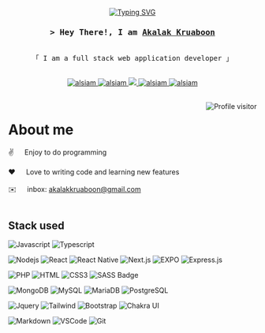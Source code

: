 <p align='center'>
    <a href="https://git.io/typing-svg"><img src="https://readme-typing-svg.herokuapp.com?font=Fira+Code&pause=1000&center=true&vCenter=true&random=false&width=350&lines=My+name+is+Akalak+Kruaboon;Website+Full+Stack+Developer;20+year+old" alt="Typing SVG" /></a>
</p>


<!-- [![wakatime](https://wakatime.com/badge/user/eebb3dd8-d9b2-40de-9b88-6fd6cac99dbc.svg)](https://wakatime.com/@eebb3dd8-d9b2-40de-9b88-6fd6cac99dbc) -->

<!-- Intro  -->
<h3 align="center">
    <samp>&gt; Hey There!, I am <b><a target="_blank" href="https://google.com">Akalak Kruaboon</a></b></samp>
</h3>


<p align="center"> 
  <samp>
    <!-- <a href="https://www.google.com/search?q=Akalak+Kruaboon">「 Google Me 」</a> -->
    <br>
    「 I am a full stack web application developer 」
    <br>
    <br>
  </samp>
</p>


<p align="center">
 <!-- <a href="https://google.com" target="blank">
  <img src="https://img.shields.io/badge/Website-DC143C?style=for-the-badge&logo=medium&logoColor=white" alt="alsiam" />
 </a> -->
 <a href="https://www.linkedin.com/in/akalak-kruaboon-93a890299/" target="_blank">
  <img src="https://img.shields.io/badge/LinkedIn-0077B5?style=for-the-badge&logo=linkedin&logoColor=white" alt="alsiam"/>
 </a>
 <a href="https://dev.to/akalak-kruaboon" target="_blank">
  <img src="https://img.shields.io/badge/dev.to-0A0A0A?style=for-the-badge&logo=dev.to&logoColor=white" alt="alsiam" />
 </a>
 <a href="https://twitter.com/akl_kbqx" target="_blank">
  <img src="https://img.shields.io/badge/Twitter-1DA1F2?style=for-the-badge&logo=twitter&logoColor=white" />
 </a>
 <a href="https://instagram.com/akl.kbqx" target="_blank">
  <img src="https://img.shields.io/badge/Instagram-fe4164?style=for-the-badge&logo=instagram&logoColor=white" alt="alsiam" />
 </a> 
 <a href="https://facebook.com/akalak-kruaboon" target="_blank">
  <img src="https://img.shields.io/badge/Facebook-20BEFF?&style=for-the-badge&logo=facebook&logoColor=white" alt="alsiam"  />
  </a> 
</p>
<br />

<a href="https://komarev.com/ghpvc/?username=aklkbqx">
  <img align="right" src="https://komarev.com/ghpvc/?username=aklkbqx&label=Profile%20visitors&color=0e75b6&style=flat" alt="Profile visitor" />
</a>

<!-- About Section -->
 # About me
 
<p>
 <!-- <img align="right" width="350" src="/assets/programmer.gif" alt="Coding gif" /> -->
  
 ✌️ &emsp; Enjoy to do programming<br/><br/>
 ❤️ &emsp; Love to writing code and learning new features<br/><br/>
 ✉️ &emsp; inbox: akalakkruaboon@gmail.com<br/><br/>

</p>


## Stack used

![Javascript](https://img.shields.io/badge/Javascript-F0DB4F?style=for-the-badge&labelColor=black&logo=javascript&logoColor=F0DB4F)
![Typescript](https://img.shields.io/badge/Typescript-007acc?style=for-the-badge&labelColor=black&logo=typescript&logoColor=007acc)

![Nodejs](https://img.shields.io/badge/Nodejs-black?style=for-the-badge&labelColor=black&logo=node.js&logoColor=fff)
![React](https://img.shields.io/badge/-React-black?style=for-the-badge&labelColor=black&logo=react&logoColor=61DBFB)
![React Native](https://img.shields.io/badge/React_Native-20232A?style=for-the-badge&logo=react&logoColor=61DAFB)
![Next.js](https://img.shields.io/badge/next.js-000000?style=for-the-badge&logo=nextdotjs&logoColor=white)
![EXPO](https://img.shields.io/badge/EXPO-black?style=for-the-badge&labelColor=black&logo=expo&logoColor=FFF)
![Express.js](https://img.shields.io/badge/Express.js-000000?style=for-the-badge&logo=express&logoColor=white)

![PHP](https://img.shields.io/badge/PHP-7C7FB2?style=for-the-badge&labelColor=7C7FB2&logo=php&logoColor=fff)
![HTML](https://img.shields.io/badge/HTML5-E34F26?style=for-the-badge&logo=html5&logoColor=white)
![CSS3](https://img.shields.io/badge/CSS3-1572B6?style=for-the-badge&logo=css3&logoColor=white)
![SASS Badge](https://img.shields.io/badge/Sass-CC6699?style=for-the-badge&logo=sass&logoColor=white)

![MongoDB](https://img.shields.io/badge/MongoDB-4EA94B?style=for-the-badge&logo=mongodb&logoColor=white)
![MySQL](https://img.shields.io/badge/MySQL-e48e00?style=for-the-badge&labelColor=e48e00&logo=mysql&logoColor=fff)
![MariaDB](https://img.shields.io/badge/MARIADB-363F62?style=for-the-badge&labelColor=363F62&logo=MARIADB&logoColor=fff)
![PostgreSQL](https://img.shields.io/badge/POSTGRESQL-466B92?style=for-the-badge&labelColor=466B92&logo=POSTGRESQL&logoColor=fff)

![Jquery](https://img.shields.io/badge/JQUERY-0773b4?style=for-the-badge&labelColor=0773b4&logo=JQUERY&logoColor=fff)
![Tailwind](https://img.shields.io/badge/Tailwind_CSS-58B8D6?style=for-the-badge&logo=tailwindcss&logoColor=fff&labelColor=58B8D6)
![Bootstrap](https://img.shields.io/badge/Bootstrap-563D7C?style=for-the-badge&logo=bootstrap&logoColor=white)
![Chakra UI](https://img.shields.io/badge/CHAKRA%20UI-6BC6C0?style=for-the-badge&labelColor=6BC6C0&logo=chakraui&logoColor=FFF)

![Markdown](https://img.shields.io/badge/Markdown-000000?style=for-the-badge&logo=markdown&logoColor=white)
![VSCode](https://img.shields.io/badge/Visual_Studio-0078d7?style=for-the-badge&logo=visual%20studio&logoColor=white)
![Git](https://img.shields.io/badge/Git-F05032?style=for-the-badge&logo=git&logoColor=white)
